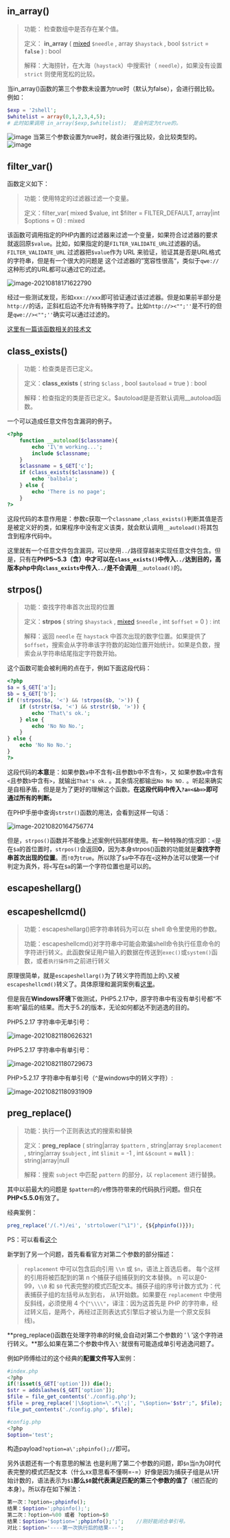 ## in_array()

> 功能： 检查数组中是否存在某个值。
>
> 定义： **in_array**      ( [mixed](mk:@MSITStore:C:\Users\badbird\Desktop\php_enhanced_zh.chm::/res/language.types.declarations.html#language.types.declarations.mixed) `$needle`     , array `$haystack`   , bool `$strict` = **`false`**     ) : bool
>
> 解释：大海捞针，在大海（`haystack`）中搜索针（ `needle`），如果没有设置 `strict` 则使用宽松的比较。

当in_array()函数的第三个参数未设置为true时（默认为false），会进行弱比较。例如：

  ```php
  $exp = '2shell';
  $whitelist = array(0,1,2,3,4,5);
  # 此时如果调用 in_array($exp,$whitelist);  是会判定为true的。
  ```
![image](https://user-images.githubusercontent.com/68197734/129846107-c447613c-8855-467f-96f9-e2aefe680a89.png)
当第三个参数设置为true时，就会进行强比较，会比较类型的。
![image](https://user-images.githubusercontent.com/68197734/129846050-646c8355-e63b-491b-8944-144eb6056ab4.png)

## filter_var()

函数定义如下：

> 功能：使用特定的过滤器过滤一个变量。
>
> 定义：filter_var( mixed $value, int $filter = FILTER_DEFAULT, array|int $options = 0) : mixed

该函数可调用指定的PHP内置的过滤器来过滤一个变量，如果符合过滤器的要求就返回原`$value`。比如，如果指定的是`FILTER_VALIDATE_URL`过滤器的话。`FILTER_VALIDATE_URL` 过滤器把`$value`作为 URL 来验证，验证其是否是URL格式的字符串，但是有一个很大的问题是  这个过滤器的”宽容性很高“，类似于`qwe://`这种形式的URL都可以通过它的过滤。

![image-20210818171622790](可能被利用的函数.assets/image-20210818171622790.png)

经过一些测试发现，形如`xxx://xxx`即可验证通过该过滤器。但是如果前半部分是`http://`的话，正斜杠后边不允许有特殊字符了。比如`http://><"";''`是不行的但是`qwe://><"";''`确实可以通过过滤的。

[这里有一篇该函数相关的技术文](http://www.52bug.cn/hkjs/4631.html)

## class_exists()

> 功能：检查类是否已定义。
>
> 定义：**class_exists**    ( string `$class`   , bool `$autoload` = true   ) : bool
>
> 解释：检查指定的类是否已定义。$autoload是是否默认调用__autoload函数。

一个可以造成任意文件包含漏洞的例子。

```php
<?php 
	function __autoload($classname){
    	echo 'I\'m working...';
		include $classname;
	}
	$classname = $_GET['c'];
	if (class_exists($classname)) {
		echo 'balbala';
	} else {
		echo 'There is no page';
	}
?>
```

这段代码的本意作用是：参数c获取一个`classname` ,`class_exists()`判断其值是否是被定义好的类，如果程序中没有定义该类，就会默认调用`__autoload()`将其包含到程序代码中。

这里就有一个任意文件包含漏洞，可以使用`../`路径穿越来实现任意文件包含。但是，只有在**PHP5~5.3（含）**中才可以在`class_exists()`中传入`../`达到目的，高版本php中向`class_exists`中传入`../`是**不会调用**`__autoload()`的。

## strpos()

> 功能：查找字符串首次出现的位置
>
> 定义：**strpos** ( string `$haystack`   , [mixed](mk:@MSITStore:C:\Users\badbird\Desktop\php_enhanced_zh.chm::/res/language.types.declarations.html#language.types.declarations.mixed) `$needle`   , int `$offset` = 0   ) : int
>
> 解释：返回 `needle` 在 `haystack` 中首次出现的数字位置。如果提供了`$offset`，搜索会从字符串该字符数的起始位置开始统计。如果是负数，搜索会从字符串结尾指定字符数开始。 

这个函数可能会被利用的点在于，例如下面这段代码：

```php
<?php
$a = $_GET['a'];
$b = $_GET['b'];
if (!strpos($a, '<') && !strpos($b, '>')) {
    if (strstr($a, '<') && strstr($b, '>')) {
    	echo 'That\'s ok.';
    } else {
        echo 'No No No.';
    }
} else {
    echo 'No No No.';
}
?>
```

这段代码的**本意**是：如果参数`a`中不含有`<`且参数b中不含有`>`，又 如果参数`a`中含有`<`且参数`b`中含有`>`，就输出`That's ok.` 。其余情况都输出`No No NO.` 。听起来确实是自相矛盾，但是是为了更好的理解这个函数。**在这段代码中传入`?a=<&b=>`即可通过所有的判断。**

在PHP手册中查询`strstr()`函数的用法，会看到这样一句话：

![image-20210820164756774](可能被利用的函数.assets/image-20210820164756774.png)

但是，`strpos()`函数并不能像上述案例代码那样使用。有一种特殊的情况即：`<`是在`$a`的首位置时，`strpos()`会返回**0**，因为本身strpos()函数的功能就是**查找字符串首次出现的位置**。而`!0`为`true`。所以除了`$a`中不存在`<`这种办法可以使第一个if判定为真外，将`<`写在`$a`的第一个字符位置也是可以的。

## escapeshellarg()

## escapeshellcmd()

> 功能：escapeshellarg()把字符串转码为可以在 shell 命令里使用的参数。
>
> 功能：escapeshellcmd()对字符串中可能会欺骗shell命令执行任意命令的字符进行转义。此函数保证用户输入的数据在传送到`exec()`或`system()`函数，或者`执行操作符`之前进行转义

原理很简单，就是`escapeshellarg()`为了转义字符而加上的`\`又被`escapeshellcmd()`转义了。具体原理和漏洞案例看[这里](https://paper.seebug.org/164/)。

但是我在**Windows环境**下做测试，PHP5.2.17中，原字符串中有没有单引号都“不影响”最后的结果。而大于5.2的版本，无论如何都达不到逃逸的目的。

PHP5.2.17 字符串中无单引号：

![image-20210821180626321](可能被利用的函数.assets/image-20210821180626321.png)

PHP5.2.17 字符串中有单引号：

![image-20210821180729673](可能被利用的函数.assets/image-20210821180729673.png)

PHP>5.2.17 字符串中有单引号（`^`是windows中的转义字符）:

![image-20210821180931909](可能被利用的函数.assets/image-20210821180931909.png)

## preg_replace()

> 功能：执行一个正则表达式的搜索和替换
>
> 定义：**preg_replace**  ( string|array `$pattern`   , string|array `$replacement`   , string|array `$subject`   , int `$limit` = -1   , int `&$count` = **`null`**   ) : string|array|null
>
> 解释：搜索 `subject` 中匹配 `pattern` 的部分，以   `replacement` 进行替换。 

其中以前最大的问题是 `$pattern`的`/e`修饰符带来的代码执行问题。但只在**PHP<5.5.0**有效了。

经典案例：

```php
preg_replace('/(.*)/ei', 'strtolower("\1")', {${phpinfo()}});
```

PS：可以看看[这个](https://www.xinyueseo.com/websecurity/158.html)

新学到了另一个问题，首先看看官方对第二个参数的部分描述：

> `replacement` 中可以包含后向引用 `\\n` 或 `$n`，语法上首选后者。 每个这样的引用将被匹配到的第 n 个捕获子组捕获到的文本替换。 n 可以是0-99，`\\0` 和 `$0` 代表完整的模式匹配文本。捕获子组的序号计数方式为：代表捕获子组的左括号从左到右， 从1开始数。如果要在 `replacement` 中使用反斜线，必须使用 4 个(`"\\\\"`，译注：因为这首先是 PHP 的字符串，经过转义后，是两个，再经过正则表达式引擎后才被认为是一个原文反斜线)。

**preg_replace()函数在处理字符串的时候,会自动对第二个参数的 ‘ \ ’这个字符进行转义。**那么如果在第二个参数中传入`\'`就很有可能造成单引号逃逸问题了。

例如P师傅给过的这个经典的**配置文件写入**案例：

```php
#index.php
<?php
if(!isset($_GET['option'])) die();
$str = addslashes($_GET['option']);
$file = file_get_contents('./config.php');
$file = preg_replace('|\$option=\'.*\';|', "\$option='$str';", $file);
file_put_contents('./config.php', $file);

#config.php
<?php
$option='test';
```

构造payload`?option=a\';phpinfo();//`即可。

另外该题还有一个有意思的解法  也是利用了第二个参数的问题，即`$n`当n为0时代表完整的模式匹配文本（什么xx意思看不懂啊=-=）好像是因为捕获子组是从1开始计数的，语法表示为`$1`**那么`$0`就代表满足匹配的第三个参数的值了**（被匹配的本身）。所以存在如下解法：

```php
第一次：?option=;phpinfo();
结果：$option=';phpinfo();';
第二次：?option=%00 或者 ?option=$0
结果：$option='$option=';phpinfo();';';	//刚好能闭合单引号。
对比：$option='----第一次执行后的结果---';
```

